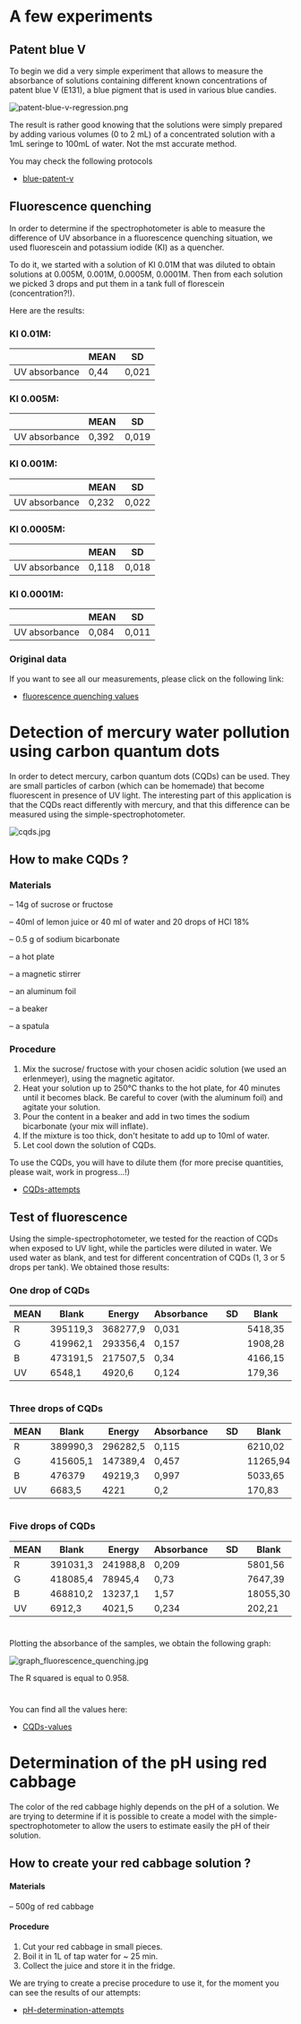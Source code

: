 # A few experiments

## Patent blue V

To begin we did a very simple experiment that allows to measure the
absorbance of solutions containing different known concentrations of
patent blue V (E131), a blue pigment that is used in various blue
candies.

![patent-blue-v-regression.png](patent-blue-v-regression.png)

The result is rather good knowing that the solutions were simply prepared by
adding various volumes (0 to 2 mL) of a concentrated solution with a 1mL seringe to 100mL of water. Not the mst accurate method.

You may check the following protocols

- [blue-patent-v](lab-notebook/blue-patent-v/README.md)

## Fluorescence quenching

In order to determine if the spectrophotometer is able to measure the difference of UV absorbance in a fluorescence quenching situation, we used fluorescein and potassium iodide (KI) as a quencher.

To do it, we started with a solution of KI 0.01M that was diluted to obtain solutions at 0.005M, 0.001M, 0.0005M, 0.0001M. Then from each solution we picked 3 drops and put them in a tank full of florescein (concentration?!).

Here are the results:

### KI 0.01M:

|               | MEAN | SD    |
| ------------- | ---- | ----- |
| UV absorbance | 0,44 | 0,021 |

### KI 0.005M:

|               | MEAN  | SD    |
| ------------- | ----- | ----- |
| UV absorbance | 0,392 | 0,019 |

### KI 0.001M:

|               | MEAN  | SD    |
| ------------- | ----- | ----- |
| UV absorbance | 0,232 | 0,022 |

### KI 0.0005M:

|               | MEAN  | SD    |
| ------------- | ----- | ----- |
| UV absorbance | 0,118 | 0,018 |

### KI 0.0001M:

|               | MEAN  | SD    |
| ------------- | ----- | ----- |
| UV absorbance | 0,084 | 0,011 |

### Original data

If you want to see all our measurements, please click on the following link:

- [fluorescence quenching values](lab-notebook/fluorescence-quenching-values/README.md)

# Detection of mercury water pollution using carbon quantum dots

In order to detect mercury, carbon quantum dots (CQDs) can be used. They are small particles of carbon (which can be homemade) that become fluorescent in presence of UV light.
The interesting part of this application is that the CQDs react differently with mercury, and that this difference can be measured using the simple-spectrophotometer.

![cqds.jpg](cqds.jpg)

## How to make CQDs ?

### Materials

– 14g of sucrose or fructose

– 40ml of lemon juice or 40 ml of water and 20 drops of HCl 18%

– 0.5 g of sodium bicarbonate

– a hot plate

– a magnetic stirrer

– an aluminum foil

– a beaker

– a spatula

### Procedure

1. Mix the sucrose/ fructose with your chosen acidic solution (we used an erlenmeyer), using the magnetic agitator.
2. Heat your solution up to 250°C thanks to the hot plate, for 40 minutes until it becomes black. Be careful to cover (with the aluminum foil) and agitate your solution.
3. Pour the content in a beaker and add in two times the sodium bicarbonate (your mix will inflate).
4. If the mixture is too thick, don't hesitate to add up to 10ml of water.
5. Let cool down the solution of CQDs.

To use the CQDs, you will have to dilute them (for more precise quantities, please wait, work in progress...!)

- [CQDs-attempts](lab-notebook/cqds-attempts/README.md)

## Test of fluorescence

Using the simple-spectrophotometer, we tested for the reaction of CQDs when exposed to UV light, while the particles were diluted in water. We used water as blank, and test for different concentration of CQDs (1, 3 or 5 drops per tank). We obtained those results:

### One drop of CQDs

| MEAN | Blank    | Energy   | Absorbance |     | SD  | Blank   | Energy   | Absorbance |
| ---- | -------- | -------- | ---------- | --- | --- | ------- | -------- | ---------- |
| R    | 395119,3 | 368277,9 | 0,031      |     |     | 5418,35 | 7564,05  | 0,011      |
| G    | 419962,1 | 293356,4 | 0,157      |     |     | 1908,28 | 16532,62 | 0,027      |
| B    | 473191,5 | 217507,5 | 0,34       |     |     | 4166,15 | 25876,94 | 0,055      |
| UV   | 6548,1   | 4920,6   | 0,124      |     |     | 179,36  | 224,38   | 0,020      |

#

### Three drops of CQDs

| MEAN | Blank    | Energy   | Absorbance |     | SD  | Blank    | Energy   | Absorbance |
| ---- | -------- | -------- | ---------- | --- | --- | -------- | -------- | ---------- |
| R    | 389990,3 | 296282,5 | 0,115      |     |     | 6210,02  | 12258,36 | 0,027      |
| G    | 415605,1 | 147389,4 | 0,457      |     |     | 11265,94 | 17618,44 | 0,052      |
| B    | 476379   | 49219,3  | 0,997      |     |     | 5033,65  | 12225,96 | 0,11       |
| UV   | 6683,5   | 4221     | 0,2        |     |     | 170,83   | 147,41   | 0,019      |

#

### Five drops of CQDs

| MEAN | Blank    | Energy   | Absorbance |     | SD  | Blank    | Energy   | Absorbance |
| ---- | -------- | -------- | ---------- | --- | --- | -------- | -------- | ---------- |
| R    | 391031,3 | 241988,8 | 0,209      |     |     | 5801,56  | 10126,13 | 0,024      |
| G    | 418085,4 | 78945,4  | 0,73       |     |     | 7647,39  | 10989,91 | 0,062      |
| B    | 468810,2 | 13237,1  | 1,57       |     |     | 18055,30 | 3902,91  | 0,12       |
| UV   | 6912,3   | 4021,5   | 0,234      |     |     | 202,21   | 123,86   | 0,016      |

#

Plotting the absorbance of the samples, we obtain the following graph:

![graph_fluorescence_quenching.jpg](graph_fluorescence_quenching.jpg)

The R squared is equal to 0.958.

#

You can find all the values here:

- [CQDs-values](lab-notebook/cqds-values/README.md)

# Determination of the pH using red cabbage

The color of the red cabbage highly depends on the pH of a solution. We are trying to determine if it is possible to create a model with the simple-spectrophotometer to allow the users to estimate easily the pH of their solution.

## How to create your red cabbage solution ?

#### Materials

– 500g of red cabbage

#### Procedure

1. Cut your red cabbage in small pieces.
2. Boil it in 1L of tap water for ~ 25 min.
3. Collect the juice and store it in the fridge.

We are trying to create a precise procedure to use it, for the moment you can see the results of our attempts:

- [pH-determination-attempts](lab-notebook/pH-attempts/README.md)
